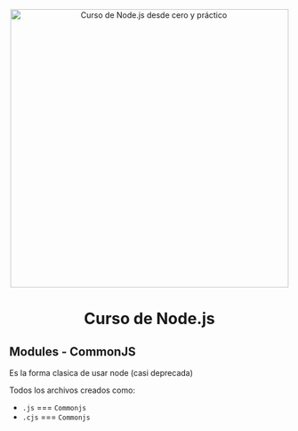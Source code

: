 <div align="center">

<img alt="Curso de Node.js desde cero y práctico" src="https://github-production-user-asset-6210df.s3.amazonaws.com/1561955/254806429-8ff74316-d49e-4358-8b1e-07d7b5a64ed4.jpeg" width="500">

# Curso de Node.js

<div align="left">

## Modules - CommonJS

Es la forma clasica de usar node (casi deprecada)

Todos los archivos creados como:

- `.js` === `Commonjs`
- `.cjs` === `Commonjs`
